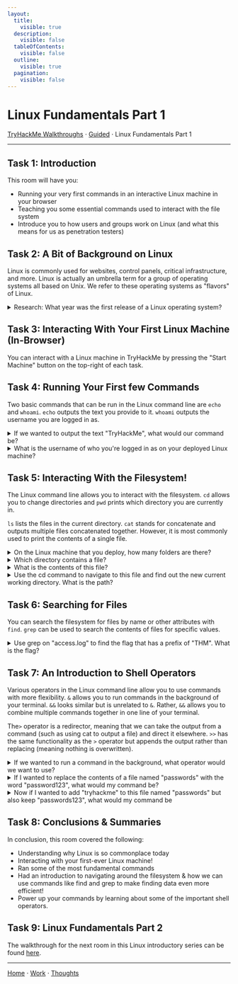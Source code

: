 ```yaml
---
layout:
  title:
    visible: true
  description:
    visible: false
  tableOfContents:
    visible: false
  outline:
    visible: true
  pagination:
    visible: false
---
```


# Linux Fundamentals Part 1

[TryHackMe Walkthroughs](./) ⋅ [Guided](../) ⋅ Linux Fundamentals Part 1

***

## Task 1: Introduction

This room will have you:
* Running your very first commands in an interactive Linux machine in your browser
* Teaching you some essential commands used to interact with the file system
* Introduce you to how users and groups work on Linux (and what this means for us as penetration testers) 

## Task 2: A Bit of Background on Linux

Linux is commonly used for websites, control panels, critical infrastructure, and more. Linux is actually an umbrella term for a group of operating systems all based on Unix. We refer to these operating systems as "flavors" of Linux.

<details>

<summary>Research: What year was the first release of a Linux operating system?</summary>

1991 This information can be found with a quick Google search. The original Linux kernel was released on September 17, 1991.

</details>

## Task 3: Interacting With Your First Linux Machine (In-Browser)

You can interact with a Linux machine in TryHackMe by pressing the "Start Machine" button on the top-right of each task.

## Task 4: Running Your First few Commands

Two basic commands that can be run in the Linux command line are `echo` and `whoami`. `echo` outputs the text you provide to it. `whoami` outputs the username you are logged in as.

<details>

<summary>If we wanted to output the text "TryHackMe", what would our command be?</summary>

echo TryHackMe

The `echo` command outputs text. No quotation marks are needed.

</details>

<details>

<summary>What is the username of who you're logged in as on your deployed Linux machine?</summary>

tryhackme

Use the command `whoami` to see your username.

</details>

## Task 5: Interacting With the Filesystem!

The Linux command line allows you to interact with the filesystem. `cd` allows you to change directories and `pwd` prints which directory you are currently in.

`ls` lists the files in the current directory. `cat` stands for concatenate and outputs multiple files concatenated together. However, it is most commonly used to print the contents of a single file.

<details>

<summary>On the Linux machine that you deploy, how many folders are there?</summary>

4

Use the `ls` command to list files and folders.

</details>

<details>

<summary>Which directory contains a file?</summary>

folder4

Use the `cd <folder_name>` to enter each folder. Use `cd ../` to go "back" one folder.

</details>

<details>

<summary>What is the contents of this file?</summary>

Hello World

Use `cat <file_name>` to view file contents.

</details>

<details>

<summary>Use the cd command to navigate to this file and find out the new current working directory. What is the path?</summary>

/home/tryhackme/folder4

Use `pwd` to print the directory you are currently in.

</details>

## Task 6: Searching for Files

You can search the filesystem for files by name or other attributes with `find`. `grep` can be used to search the contents of files for specific values.

<details>

<summary>Use grep on "access.log" to find the flag that has a prefix of "THM". What is the flag?</summary>

THM{ACCESS}

Use `grep THM* access.log` to search for prefixes of "THM".

</details>

## Task 7: An Introduction to Shell Operators

Various operators in the Linux command line allow you to use commands with more flexibility. `&` allows you to run commands in the background of your terminal. `&&` looks similar but is unrelated to `&`. Rather, `&&` allows you to combine multiple commands together in one line of your terminal.

The`>` operator is a redirector, meaning that we can take the output from a command (such as using cat to output a file) and direct it elsewhere. `>>` has the same functionality as the `>` operator but appends the output rather than replacing (meaning nothing is overwritten).

<details>

<summary>If we wanted to run a command in the background, what operator would we want to use?</summary>

&

Running a command in the background is done with `<command> &`.

</details>

<details>

<summary>If I wanted to replace the contents of a file named "passwords" with the word "password123", what would my command be?</summary>

echo password123 > passwords

`>` is used to write a command's output to a file.

</details>

<details>

<summary>Now if I wanted to add "tryhackme" to this file named "passwords" but also keep "passwords123", what would my command be</summary>

echo tryhackme >> passwords

`>>` is used to append a command's output to a file.

</details>

## Task 8: Conclusions & Summaries

In conclusion, this room covered the following:
* Understanding why Linux is so commonplace today
* Interacting with your first-ever Linux machine!
* Ran some of the most fundamental commands
* Had an introduction to navigating around the filesystem & how we can use commands like find and grep to make finding data even more efficient!
* Power up your commands by learning about some of the important shell operators.

## Task 9: Linux Fundamentals Part 2

The walkthrough for the next room in this Linux introductory series can be found [here](linux-fundamentals-part-2.md).

***

[Home](https://app.gitbook.com/o/0kO27okC5uVB9ALX3rho/s/036xtfEIzcEdGegONXWM/) ⋅ [Work](https://app.gitbook.com/o/0kO27okC5uVB9ALX3rho/s/WaFS755Q4sf02CxLcghQ/) ⋅ [Thoughts](https://app.gitbook.com/o/0kO27okC5uVB9ALX3rho/s/s4QQPMntQ25hmJToKSOu/)
